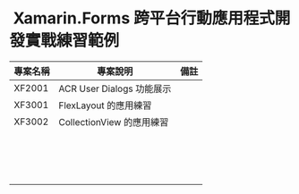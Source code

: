 #  Xamarin.Forms 跨平台行動應用程式開發實戰練習範例

|專案名稱|專案說明|備註|
|-|-|-|
|XF2001|ACR User Dialogs 功能展示||
|XF3001|FlexLayout 的應用練習||
|XF3002|CollectionView 的應用練習||
||||
||||
||||
||||
||||
||||
||||
||||
||||
||||
||||
||||
||||
||||
||||
||||

